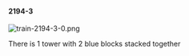 #### 2194-3
![train-2194-3-0.png](https://github.com/lil-lab/nlvr/raw/master/nlvr/train/images/51/train-2194-3-0.png "train-2194-3-0.png")

There is 1 tower with 2 blue blocks stacked together